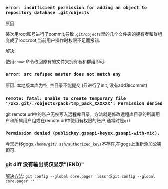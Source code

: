 ### `error: insufficient permission for adding an object to repository database .git/objects`

原因:

某次用root账号进行了commit,导致`.git/objects`里的几个文件夹的拥有者和群组变成了root:root,当前用户操作时权限不足而报错.

解决:

使用`chown`命令改回原有的文件夹拥有者和群组即可.

### `error: src refspec master does not match any`

原因: 本地版本库为空, 空目录不能提交 (只进行了init, 没有add和commit)

### `remote: fatal: Unable to create temporary file '/xxx.git/./objects/pack/tmp_pack_XXXXXX': Permission denied`

git remote url中的账户无权写入远程库目录，方法就是修改远程库目录的所属用户和所属用户组或在remote url中使用有权限的账户,通常时是`git`

### `Permission denied (publickey,gssapi-keyex,gssapi-with-mic).`

今天迁移gogs,`/home/git/.ssh/authorized_keys`不存在,在gogs上重新添加公钥即可.

### git diff 没有输出或仅显示"(END)"
[解决方法](https://stackoverflow.com/questions/8544211/git-diff-gives-no-output): `git config --global core.pager 'less'`或`git config --global core.pager ''`
